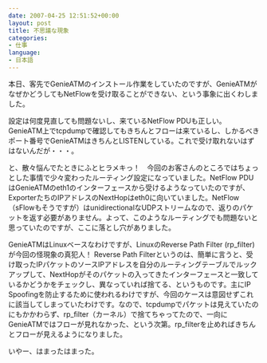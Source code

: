 ```yaml
---
date: 2007-04-25 12:51:52+00:00
layout: post
title: 不思議な現象
categories:
- 仕事
language:
- 日本語
---
```


本日、客先でGenieATMのインストール作業をしていたのですが、GenieATMがなぜかどうしてもNetFlowを受け取ることができない、という事象に出くわしました。

設定は何度見直しても問題ないし、来ているNetFlow PDUも正しい。GenieATM上でtcpdumpで確認してもきちんとフローは来ているし、しかるべきポート番号でGenieATMはきちんとLISTENしている。これで受け取れないはずはないんだが・・・。

と、散々悩んでたときにふとヒラメキっ！　今回のお客さんのところではちょっとした事情で少々変わったルーティング設定になっていました。NetFlow PDUはGenieATMのeth1のインターフェースから受けるようなっていたのですが、ExporterたちのIPアドレスのNextHopはeth0に向いていました。NetFlow（sFlowもそうですが）はunidirectionalなUDPストリームなので、返りのパケットを返す必要がありません。よって、このようなルーティングでも問題ないと思っていたのですが、ここに落とし穴がありました。

GenieATMはLinuxベースなわけですが、LinuxのReverse Path Filter (rp_filter) が今回の怪現象の真犯人！ Reverse Path Filterというのは、簡単に言うと、受け取ったIPパケットのソースIPアドレスを自分のルーティングテーブルでルックアップして、NextHopがそのパケットの入ってきたインターフェースと一致しているかどうかをチェックし、異なっていれば捨てる、というものです。主にIP Spoofingを防止するために使われるわけですが、今回のケースは意図せずこれに該当してしまっていたわけです。なので、tcpdumpでパケットは見えていたのにもかかわらず、rp_filter（カーネル）で捨てちゃってたので、一向にGenieATMではフローが見れなかった、という次第。rp_filterを止めればきちんとフローが見えるようになりました。

いやー、はまったはまった。
